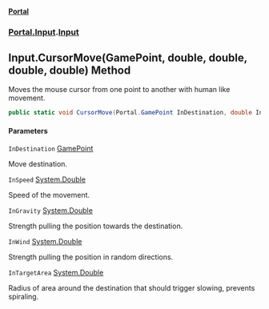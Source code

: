 #### [Portal](index.md 'index')
### [Portal.Input](Portal.Input.md 'Portal.Input').[Input](Input.md 'Portal.Input.Input')

## Input.CursorMove(GamePoint, double, double, double, double) Method

Moves the mouse cursor from one point to another with human like movement.

```csharp
public static void CursorMove(Portal.GamePoint InDestination, double InSpeed, double InGravity, double InWind, double InTargetArea);
```
#### Parameters

<a name='Portal.Input.Input.CursorMove(Portal.GamePoint,double,double,double,double).InDestination'></a>

`InDestination` [GamePoint](GamePoint.md 'Portal.GamePoint')

Move destination.

<a name='Portal.Input.Input.CursorMove(Portal.GamePoint,double,double,double,double).InSpeed'></a>

`InSpeed` [System.Double](https://docs.microsoft.com/en-us/dotnet/api/System.Double 'System.Double')

Speed of the movement.

<a name='Portal.Input.Input.CursorMove(Portal.GamePoint,double,double,double,double).InGravity'></a>

`InGravity` [System.Double](https://docs.microsoft.com/en-us/dotnet/api/System.Double 'System.Double')

Strength pulling the position towards the destination.

<a name='Portal.Input.Input.CursorMove(Portal.GamePoint,double,double,double,double).InWind'></a>

`InWind` [System.Double](https://docs.microsoft.com/en-us/dotnet/api/System.Double 'System.Double')

Strength pulling the position in random directions.

<a name='Portal.Input.Input.CursorMove(Portal.GamePoint,double,double,double,double).InTargetArea'></a>

`InTargetArea` [System.Double](https://docs.microsoft.com/en-us/dotnet/api/System.Double 'System.Double')

Radius of area around the destination that should trigger slowing, prevents spiraling.